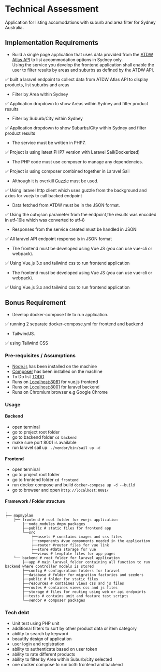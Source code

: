 # Technical Assessment
Application for listing accomodations with suburb and area filter for Sydney Australia.

## Implementation Requirements
* Build a single page application that uses data provided from the [ATDW Atlas API](https://developer.atdw.com.au/ATDWO-api.html) to list accommodation options in Sydney only. <br/>
Using the service you develop the frontend application shall enable the user to filter results by areas and suburbs as defined by the ATDW API.

✅ built a laravel endpoint to collect data from ATDW Atlas API to display products, list suburbs and areas

* Filter by Area within Sydney

✅ Application dropdown to show Areas within Sydney and filter product results

* Filter by Suburb/City within Sydney

✅ Application dropdown to show Suburbs/City within Sydney and filter product results

* The service must be written in PHP7.

✅ Project is using latest PHP7 version with Laravel Sail(Dockerized)

* The PHP code must use composer to manage any dependencies.

✅ Project is using composer combined together in Laravel Sail

* Although it is overkill [Guzzle](https://docs.guzzlephp.org/en/stable/) must be used.

✅ Using laravel http client which uses guzzle from the background and axios for vuejs to call backed endpoint

* Data fetched from ATDW must be in the JSON format.

✅ Using the out=json parameter from the endpoint,the results was encoded in utf-16le which was converted to utf-8

* Responses from the service created must be handled in JSON

✅ All laravel API endpoint response is in JSON format

* The frontend must be developed using Vue JS (you can use vue-cli or webpack).

✅ Using Vue.js 3.x and tailwind css to run frontend application

* The frontend must be developed using Vue JS (you can use vue-cli or webpack).

✅ Using Vue.js 3.x and tailwind css to run frontend application

## Bonus Requirement
* Develop docker-compose file to run application.

✅ running 2 separate docker-compose.yml for frontend and backend

* TailwindJS.

✅ using Tailwind CSS


### Pre-requisites / Assumptions
* [Node.js](https://nodejs.org/en/download/) has been installed on the machine
* [Composer](https://getcomposer.org/download/) has been installed on the machine
* To Do list [TODO](#tech-debt)
* Runs on [Localhost:8081](http://localhost:8081) for vue.js frontend
* Runs on [Localhost:8001](http://localhost:8001) for laravel backend
* Runs on Chromium browser e.g Google Chrome

### Usage
#### Backend 
* open terminal 
* go to project root folder
* go to backend folder ``` cd backend ```
* make sure port 8001 is available
* run laravel sail up ``` ./vendor/bin/sail up -d```

#### Frontend 
* open terminal
* go to project root folder
* go to frontend folder  ``` cd frontend ```
* run docker compose and build  ``` docker-compose up -d --build ```
* go to browser and open  ``` http://localhost:8081/ ```

#### Framework / Folder structure
```
.
├── mapmyplan
    ├── frontend # root folder for vuejs application
        ├──node_modules #npm packages
        ├──public # static files for frontend app
        └──src
            ├──assets # constains images and css files
            ├──components #vue components needed in the application
            ├──router #router files for vue link
            ├──store #data storage for vue
            └──views # template files for app pages
    └── backend # root folder for laravel application
        ├──app # main laravel folder containing all function to run backend where controller models is stored
        ├──config # configuration folders for laravel
        ├──database # folder for migration factories and seeders
        ├──public # folder for static files
        ├──resources # containes views css and js files
        ├──routes # containes views css and js files
        ├──storage # files for routing using web or api endpoints
        ├──tests # contains unit and feature test scripts
        └──vendor # composer packages
```
### Tech debt
* Unit test using PHP unit
* additional filters to sort by other product data or item category
* ability to search by keyword
* beautify design of application
* user login and registration
* ability to authenticate based on user token
* ability to rate different products
* ability to filter by Area within Suburb/city selected
* one docker compose to run both frontend and backend
